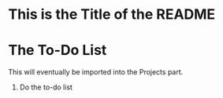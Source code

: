 # This is the Title of the README


The To-Do List
==============

This will eventually be imported into the Projects part.

1. Do the to-do list
